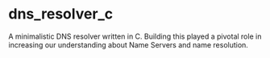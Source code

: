 # dns_resolver_c
A minimalistic DNS resolver written in C. Building this played a pivotal role in increasing our understanding about Name Servers and name resolution.
